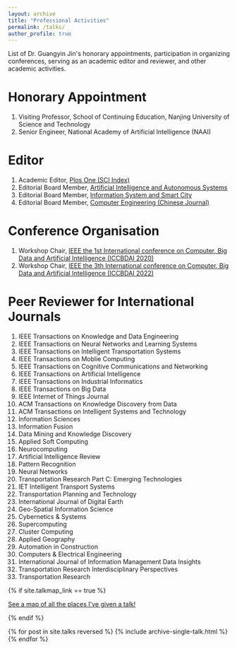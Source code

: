 ```yaml
---
layout: archive
title: "Professional Activities"
permalink: /talks/
author_profile: true
---
```


List of Dr. Guangyin Jin's honorary appointments, participation in organizing conferences, serving as an academic editor and reviewer, and other academic activities.

Honorary Appointment
======
1. Visiting Professor, School of Continuing Education, Nanjing University of Science and Technology   
2. Senior Engineer, National Academy of Artificial Intelligence (NAAI)    

Editor
======
1. Academic Editor, [Plos One (SCI Index)](https://journals.plos.org/plosone/static/editorial-board?)   
2. Editorial Board Member, [Artificial Intelligence and Autonomous Systems](https://www.elspub.com/journals/artificial-intelligence-and-autonomous-systems/editorial/)   
3. Editorial Board Member, [Information System and Smart City](https://ojs.acad-pub.com/index.php/ISSC/about/editorialTeam)   
4. Editorial Board Member, [Computer Engineering (Chinese Journal)](https://www.ecice06.com/CN/news/news6495.shtml)    

Conference Organisation
======
1. Workshop Chair, [IEEE the 1st International conference on Computer, Big Data and Artificial Intelligence (ICCBDAI 2020)](http://www.iccbdai.org/download/file/ICBDAI2020%20program2020-1018-1.pdf)
2. Workshop Chair, [IEEE the 3th International conference on Computer, Big Data and Artificial Intelligence (ICCBDAI 2022)](http://www.iccbdai.org/workshop2020/index.html)

Peer Reviewer for International Journals
======
1. IEEE Transactions on Knowledge and Data Engineering
2. IEEE Transactions on Neural Networks and Learning Systems
3. IEEE Transactions on Intelligent Transportation Systems
4. IEEE Transactions on Moblie Computing
5. IEEE Transactions on Cognitive Communications and Networking
6. IEEE Transactions on Artificial Intelligence
7. IEEE Transactions on Industrial Informatics
8. IEEE Transactions on Big Data
9. IEEE Internet of Things Journal
10. ACM Transactions on Knowledge Discovery from Data
11. ACM Transactions on Intelligent Systems and Technology
12. Information Sciences
13. Information Fusion
14. Data Mining and Knowledge Discovery
15. Applied Soft Computing
16. Neurocomputing
17. Artificial Intelligence Review
18. Pattern Recognition
19. Neural Networks
20. Transportation Research Part C: Emerging Technologies
21. IET Intelligent Transport Systems
22. Transportation Planning and Technology
23. International Journal of Digital Earth
24. Geo-Spatial Information Science
25. Cybernetics & Systems
26. Supercomputing
27. Cluster Computing
28. Applied Geography
29. Automation in Construction
30. Computers & Electrical Engineering
31. International Journal of Information Management Data Insights
32. Transportation Research Interdisciplinary Perspectives
33. Transportation Research


{% if site.talkmap_link == true %}

<p style="text-decoration:underline;"><a href="/talkmap.html">See a map of all the places I've given a talk!</a></p>

{% endif %}

{% for post in site.talks reversed %}
  {% include archive-single-talk.html %}
{% endfor %}

